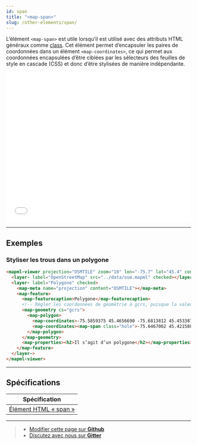 ```yaml
---
id: span
title: "<map-span>"
slug: /other-elements/span/
---
```


L’élément `<map-span>` est utile lorsqu’il est utilisé avec des attributs HTML généraux comme [class](https://developer.mozilla.org/en-US/docs/Web/HTML/Global_attributes/class). Cet élément permet d’encapsuler les paires de coordonnées dans un élément `<map-coordinates>`, ce qui permet aux coordonnées encapsulées d’être ciblées par les sélecteurs des feuilles de style en cascade (CSS) et donc d’être stylisées de manière indépendante.

<iframe src="../../../demo/map-span-demo/" title="Démo en MapML" height="410" width="100%" scrolling="no" frameBorder="0"></iframe>

---

## Exemples

### Styliser les trous dans un polygone

```html
<mapml-viewer projection="OSMTILE" zoom="10" lon="-75.7" lat="45.4" controls>
  <layer- label="OpenStreetMap" src="../data/osm.mapml" checked></layer->
  <layer- label="Polygone" checked>
    <map-meta name="projection" content="OSMTILE"></map-meta>
    <map-feature>
      <map-featurecaption>Polygone</map-featurecaption>
      <!-- Régler les coordonnées de géométrie à gcrs, puisque la valeur par défaut correspond à pcrs -->
      <map-geometry cs="gcrs">
        <map-polygon>
          <map-coordinates>-75.5859375 45.4656690 -75.6813812 45.4533876 -75.6961441 45.4239978 -75.7249832 45.4083331 -75.7792282 45.3772317 -75.7534790 45.3294614 -75.5831909 45.3815724 -75.6024170 45.4273712 -75.5673981 45.4639834 -75.5859375 45.4656690</map-coordinates>
          <map-coordinates><map-span class="hole">-75.6467062 45.4215881 -75.6889363 45.4049585 -75.6693647 45.3767494 -75.6270640 45.3924229 -75.6467062 45.4215881</map-span></map-coordinates>
        </map-polygon>
      </map-geometry>
      <map-properties><h2>Il s’agit d’un polygone</h2></map-properties>
    </map-feature>
  </layer->
</mapml-viewer>
```

---

## Spécifications 

| Spécification                                                |
|--------------------------------------------------------------|
| [Élément HTML « span »](https://html.spec.whatwg.org/multipage/text-level-semantics.html#the-span-element) |

---

> - [Modifier cette page sur **Github**](https://github.com/Maps4HTML/web-map-doc/edit/main/i18n/fr/docusaurus-plugin-content-docs/current/elements/span.md)
> - [Discutez avec nous sur **Gitter**](https://gitter.im/Maps4HTML/chat)
